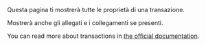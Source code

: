Questa pagina ti mostrerà tutte le proprietà di una transazione.

Mostrerà anche gli allegati e i collegamenti se presenti.

You can read more about transactions in [the official documentation](https://docs.firefly-iii.org/concepts/transactions).